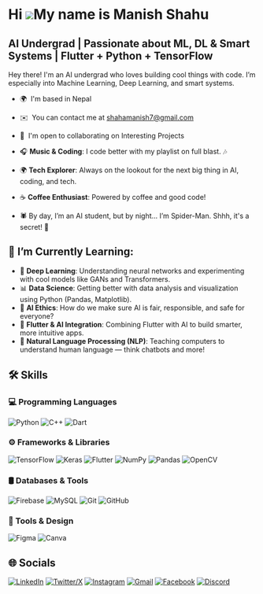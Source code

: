 <!---
- 👋 Hi, I’m @imanishshahu aka Manish Shahu
- 👀 I’m interested in Artificial Inteligence
- 🌱 I’m currently learning Web Development


imanishshahu/imanishshahu is a ✨ special ✨ repository because its `README.md` (this file) appears on your GitHub profile.
You can click the Preview link to take a look at your changes.
--->


Hi ![](https://user-images.githubusercontent.com/18350557/176309783-0785949b-9127-417c-8b55-ab5a4333674e.gif)My name is Manish Shahu
====================================================================================================================================

AI Undergrad | Passionate about ML, DL & Smart Systems | Flutter + Python + TensorFlow
--------------------------------------------------------------------------------------

Hey there! I'm an AI undergrad who loves building cool things with code. I’m especially into Machine Learning, Deep Learning, and smart systems.

*   🌍  I'm based in Nepal
*   ✉️  You can contact me at [shahamanish7@gmail.com](mailto:shahamanish7@gmail.com)
*   🤝  I'm open to collaborating on Interesting Projects
  
*   🎧 **Music & Coding**: I code better with my playlist on full blast. 🎶
*   🌍 **Tech Explorer**: Always on the lookout for the next big thing in AI, coding, and tech.
*   ☕ **Coffee Enthusiast**: Powered by coffee and good code!
*   🕷️ By day, I’m an AI student, but by night... I’m Spider-Man. Shhh, it's a secret! 🤫

## 🧠 I’m Currently Learning:

- 🧠 **Deep Learning**: Understanding neural networks and experimenting with cool models like GANs and Transformers.
- 📊 **Data Science**: Getting better with data analysis and visualization using Python (Pandas, Matplotlib).
- 🤖 **AI Ethics**: How do we make sure AI is fair, responsible, and safe for everyone?
- 📱 **Flutter & AI Integration**: Combining Flutter with AI to build smarter, more intuitive apps.
- 📝 **Natural Language Processing (NLP)**: Teaching computers to understand human language — think chatbots and more!


## 🛠️ Skills

### 💻 Programming Languages
![Python](https://img.shields.io/badge/Python-3776AB?style=for-the-badge&logo=python&logoColor=white)
![C++](https://img.shields.io/badge/C++-00599C?style=for-the-badge&logo=cplusplus&logoColor=white)
![Dart](https://img.shields.io/badge/Dart-0175C2?style=for-the-badge&logo=dart&logoColor=white)

### ⚙️ Frameworks & Libraries
![TensorFlow](https://img.shields.io/badge/TensorFlow-FF6F00?style=for-the-badge&logo=tensorflow&logoColor=white)
![Keras](https://img.shields.io/badge/Keras-D00000?style=for-the-badge&logo=keras&logoColor=white)
![Flutter](https://img.shields.io/badge/Flutter-02569B?style=for-the-badge&logo=flutter&logoColor=white)
![NumPy](https://img.shields.io/badge/NumPy-013243?style=for-the-badge&logo=numpy&logoColor=white)
![Pandas](https://img.shields.io/badge/Pandas-150458?style=for-the-badge&logo=pandas&logoColor=white)
![OpenCV](https://img.shields.io/badge/OpenCV-5C3EE8?style=for-the-badge&logo=opencv&logoColor=white)

### 🛢️ Databases & Tools
![Firebase](https://img.shields.io/badge/Firebase-FFCA28?style=for-the-badge&logo=firebase&logoColor=white)
![MySQL](https://img.shields.io/badge/MySQL-005C84?style=for-the-badge&logo=mysql&logoColor=white)
![Git](https://img.shields.io/badge/Git-F05032?style=for-the-badge&logo=git&logoColor=white)
![GitHub](https://img.shields.io/badge/GitHub-181717?style=for-the-badge&logo=github&logoColor=white)

### 🎨 Tools & Design
![Figma](https://img.shields.io/badge/Figma-F24E1E?style=for-the-badge&logo=figma&logoColor=white)
![Canva](https://img.shields.io/badge/Canva-00C4CC?style=for-the-badge&logo=canva&logoColor=white)


## 🌐 Socials

[![LinkedIn](https://img.shields.io/badge/LinkedIn-0077B5?style=for-the-badge&logo=linkedin&logoColor=white)](https://www.linkedin.com/in/imanishshahu/)
[![Twitter/X](https://img.shields.io/badge/X-000000?style=for-the-badge&logo=twitter&logoColor=white)](https://twitter.com/imanishshahu)
[![Instagram](https://img.shields.io/badge/Instagram-E4405F?style=for-the-badge&logo=instagram&logoColor=white)](https://www.instagram.com/imanish_61/)
[![Gmail](https://img.shields.io/badge/Gmail-D14836?style=for-the-badge&logo=gmail&logoColor=white)](mailto:shahamanish7@gmail.com)
[![Facebook](https://img.shields.io/badge/Facebook-1877F2?style=for-the-badge&logo=facebook&logoColor=white)](https://facebook.com/imanishshahu)
[![Discord](https://img.shields.io/badge/Discord-5865F2?style=for-the-badge&logo=discord&logoColor=white)](https://discordapp.com/users/1manishshah)



